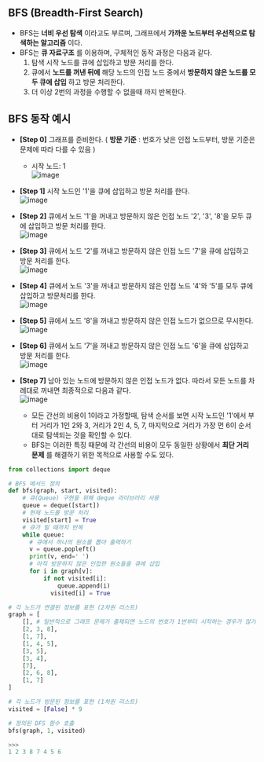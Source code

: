 ## BFS (Breadth-First Search)

* BFS는 **너비 우선 탐색** 이라고도 부르며, 그래프에서 **가까운 노드부터 우선적으로 탐색하는 알고리즘** 이다.
* BFS는 **큐 자료구조** 를 이용하며, 구체적인 동작 과정은 다음과 같다.
  1. 탐색 시작 노드를 큐에 삽입하고 방문 처리를 한다.
  2. 큐에서 **노드를 꺼낸 뒤에** 해당 노드의 인접 노드 중에서 **방문하지 않은 노드를 모두 큐에 삽입** 하고 방문 처리한다.
  3. 더 이상 2번의 과정을 수행할 수 없을때 까지 반복한다.

## BFS 동작 예시  
* **[Step 0]** 그래프를 준비한다. ( **방문 기준** : 번호가 낮은 인접 노드부터, 방문 기준은 문제에 따라 다를 수 있음 )
  * 시작 노드: 1  
  ![image](https://user-images.githubusercontent.com/78528903/180001196-3f602dca-e9e7-4724-89a3-6bba25acd282.png)

* **[Step 1]** 시작 노드인 '1'을 큐에 삽입하고 방문 처리를 한다.  
![image](https://user-images.githubusercontent.com/78528903/180001257-59b7df4c-b008-49ff-89f8-b4b62ed51017.png)

* **[Step 2]** 큐에서 노드 '1'을 꺼내고 방문하지 않은 인접 노드 '2', '3', '8'을 모두 큐에 삽입하고 방문 처리를 한다.  
![image](https://user-images.githubusercontent.com/78528903/180001303-de8becac-54fc-4d35-9e9b-0d6b339c4d95.png)

* **[Step 3]** 큐에서 노드 '2'를 꺼내고 방문하지 않은 인접 노드 '7'을 큐에 삽입하고 방문 처리를 한다.  
![image](https://user-images.githubusercontent.com/78528903/180001319-b2fd3da2-a1f8-4007-9d73-e180f859ecbb.png)

* **[Step 4]** 큐에서 노드 '3'을 꺼내고 방문하지 않은 인접 노드 '4'와 '5'를 모두 큐에 삽입하고 방문처리를 한다.  
![image](https://user-images.githubusercontent.com/78528903/180001336-f1a9fba7-42a1-41aa-998c-81a383faf7ef.png)

* **[Step 5]** 큐에서 노드 '8'을 꺼내고 방문하지 않은 인접 노드가 없으므로 무시한다.  
![image](https://user-images.githubusercontent.com/78528903/180001351-cabd1418-322b-4a52-9848-e03b93e02671.png)

* **[Step 6]** 큐에서 노드 '7'을 꺼내고 방문하지 않은 인접 노드 '6'을 큐에 삽입하고 방문 처리를 한다.  
![image](https://user-images.githubusercontent.com/78528903/180001375-2e743af2-b081-4253-b1cc-0b136d8471ec.png)

* **[Step 7]** 남아 있는 노드에 방문하지 않은 인접 노드가 없다. 따라서 모든 노드를 차례대로 꺼내면 최종적으로 다음과 같다.  
![image](https://user-images.githubusercontent.com/78528903/180001908-5901104d-c8a2-4dc7-98f4-2c11309d4fca.png)
  * 모든 간선의 비용이 1이라고 가정할때, 탐색 순서를 보면 시작 노드인 '1'에서 부터 거리가 1인 2와 3, 거리가 2인 4, 5, 7, 마지막으로 거리가 가장 먼 6이 순서대로 탐색되는 것을 확인할 수 있다.
  * BFS는 이러한 특징 때문에 각 간선의 비용이 모두 동일한 상황에서 **최단 거리 문제** 를 해결하기 위한 목적으로 사용할 수도 있다.

```python
from collections import deque

# BFS 메서드 정의
def bfs(graph, start, visited):
    # 큐(Queue) 구현을 위해 deque 라이브러리 사용
    queue = deque([start])
    # 현재 노드를 방문 처리
    visited[start] = True
    # 큐가 빌 때까지 반복
    while queue:
      # 큐에서 하나의 원소를 뽑아 출력하기
      v = queue.popleft()
      print(v, end=' ')
      # 아직 방문하지 않은 인접한 원소들을 큐에 삽입
      for i in graph[v]:
          if not visited[i]:
    	      queue.append(i)
            visited[i] = True

# 각 노드가 연결된 정보를 표현 (2차원 리스트)
graph = [
    [], # 일반적으로 그래프 문제가 출제되면 노드의 번호가 1번부터 시작하는 경우가 많기 때문에 index 0에 대한 내용은 비워두자
    [2, 3, 8],
    [1, 7],
    [1, 4, 5],
    [3, 5],
    [3, 4],
    [7],
    [2, 6, 8],
    [1, 7]
]

# 각 노드가 방문된 정보를 표현 (1차원 리스트)
visited = [False] * 9

# 정의된 DFS 함수 호출
bfs(graph, 1, visited)

>>>
1 2 3 8 7 4 5 6
```
